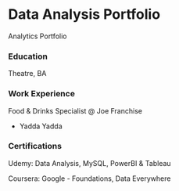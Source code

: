 # Data Analysis Portfolio
Analytics Portfolio

### Education
Theatre, BA

### Work Experience
Food & Drinks Specialist @ Joe Franchise
  - Yadda Yadda

### Certifications
Udemy: Data Analysis, MySQL, PowerBI & Tableau

Coursera: Google - Foundations, Data Everywhere
